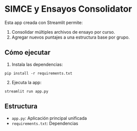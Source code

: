 # SIMCE y Ensayos Consolidator

Esta app creada con Streamlit permite:

1. Consolidar múltiples archivos de ensayo por curso.
2. Agregar nuevos puntajes a una estructura base por grupo.

## Cómo ejecutar

1. Instala las dependencias:
```
pip install -r requirements.txt
```

2. Ejecuta la app:
```
streamlit run app.py
```

## Estructura

- `app.py`: Aplicación principal unificada
- `requirements.txt`: Dependencias
